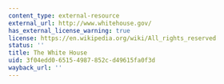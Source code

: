 ```yaml
---
content_type: external-resource
external_url: http://www.whitehouse.gov/
has_external_license_warning: true
license: https://en.wikipedia.org/wiki/All_rights_reserved
status: ''
title: The White House
uid: 3f04edd0-6515-4987-852c-d49615fa0f3d
wayback_url: ''
---
```

